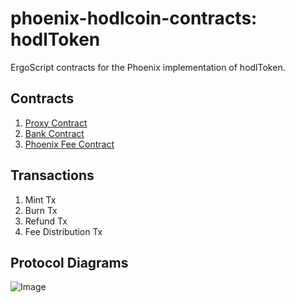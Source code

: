 # phoenix-hodlcoin-contracts: hodlToken
ErgoScript contracts for the Phoenix implementation of hodlToken.

## Contracts
1. [Proxy Contract](./contracts/proxy_contract/README.md)
2. [Bank Contract](./contracts/bank_contract/README.md)
3. [Phoenix Fee Contract](./contracts/phoenix_fee_contract/README.md)

## Transactions
1. Mint Tx
2. Burn Tx
3. Refund Tx
4. Fee Distribution Tx

## Protocol Diagrams
![Image](./docs/phoenix_hodltoken_protocol_diagrams.png)